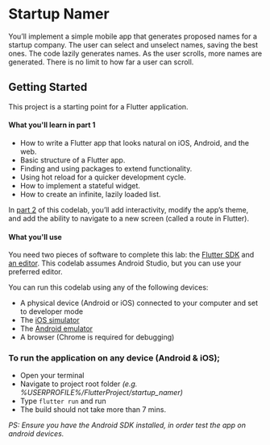# Startup Namer

You’ll implement a simple mobile app that generates proposed names for a startup company. The user can select and unselect names, saving the best ones. The code lazily generates names. As the user scrolls, more names are generated. There is no limit to how far a user can scroll.

## Getting Started

This project is a starting point for a Flutter application.

#### What you'll learn in part 1
 - How to write a Flutter app that looks natural on iOS, Android, and the web.
 - Basic structure of a Flutter app.
 - Finding and using packages to extend functionality.
 - Using hot reload for a quicker development cycle.
 - How to implement a stateful widget.
 - How to create an infinite, lazily loaded list.
 
In [part 2](https://codelabs.developers.google.com/codelabs/first-flutter-app-pt2/) of this codelab, you’ll add interactivity, modify the app’s theme, and add the ability to navigate to a new screen (called a route in Flutter).

#### What you'll use
You need two pieces of software to complete this lab: the [Flutter SDK](https://flutter.dev/docs/get-started/install) and [an editor](https://flutter.dev/docs/get-started/editor). This codelab assumes Android Studio, but you can use your preferred editor.

You can run this codelab using any of the following devices:

 - A physical device (Android or iOS) connected to your computer and set to developer mode
 - The [iOS simulator](https://flutter.dev/docs/get-started/install/macos#set-up-the-ios-emulator)
 - The [Android emulator](https://flutter.dev/docs/get-started/install/macos#set-up-the-android-emulator)
 - A browser (Chrome is required for debugging)

### To run the application on any device (Android & iOS);
 - Open your terminal
 - Navigate to project root folder _(e.g. %USERPROFILE%/FlutterProject/startup_namer)_
 - Type `flutter run` and run
 - The build should not take more than 7 mins.
 
_PS: Ensure you have the Android SDK installed, in order test the app on android devices._
